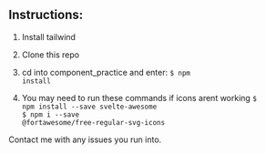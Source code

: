 ## Instructions:
 
1) Install tailwind
 
2) Clone this repo
 
3) cd into component_practice and enter:
    <code>$ npm install</code>
 
4) You may need to run these commands if icons arent working
    <code>$ npm install --save svelte-awesome</code> <br>
    <code>$ npm i --save @fortawesome/free-regular-svg-icons</code>


Contact me with any issues you run into.

